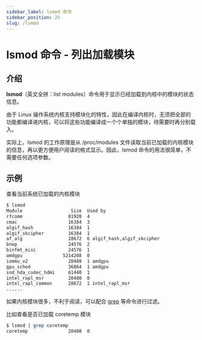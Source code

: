 ```yaml
---
sidebar_label: lsmod 命令
sidebar_position: 25
slug: /lsmod
---
```


# lsmod 命令 - 列出加载模块



## 介绍

**lsmod**（英文全拼：list modules）命令用于显示已经加载到内核中的模块的状态信息。

由于 Linux 操作系统内核支持模块化的特性，因此在编译内核时，无须把全部的功能都编译进内核，可以将这些功能编译成一个个单独的模块，待需要时再分别载入。

实际上，lsmod 的工作原理是从 /proc/modules 文件读取当前已加载的内核模块的信息，再以更方便用户阅读的格式显示。因此，lsmod 命令的用法很简单，不需要任何选项参数。



## 示例

查看当前系统已加载的内核模块

```bash
$ lsmod
Module                  Size  Used by
rfcomm                 81920  4
cmac                   16384  3
algif_hash             16384  1
algif_skcipher         16384  1
af_alg                 28672  6 algif_hash,algif_skcipher
bnep                   24576  2
binfmt_misc            24576  1
amdgpu               5214208  0
iommu_v2               20480  1 amdgpu
gpu_sched              36864  1 amdgpu
snd_hda_codec_hdmi     61440  1
intel_rapl_msr         20480  0
intel_rapl_common      28672  1 intel_rapl_msr
......
```

如果内核模块很多，不利于阅读，可以配合 [grep](/linux-command/grep) 等命令进行过滤。

比如查看是否已加载 coretemp 模块

```bash
$ lsmod | grep coretemp
coretemp               20480  0
```

